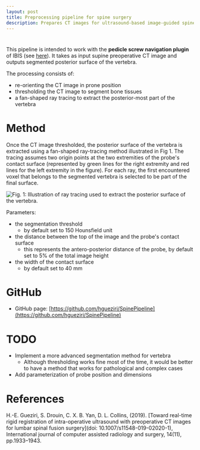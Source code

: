 ```yaml
---
layout: post
title: Preprocessing pipeline for spine surgery
description: Prepares CT images for ultrasound-based image-guided spine surgery. The pipeline provides 1) conversion of preoperative CT from supine to prone position, and 2) extraction of the posterior surface of the vertebra used for image registration.
---
```


#

This pipeline is intended to work with the **pedicle screw navigation plugin** of IBIS (see [here](https://hgueziri.github.io/projects/2-spine/)). It takes as input supine preoperative CT image and outputs segmented posterior surface of the vertebra.

The processing consists of:
- re-orienting the CT image in prone position
- thresholding the CT image to segment bone tissues
- a fan-shaped ray tracing to extract the posterior-most part of the vertebra

# Method
Once the CT image thresholded, the posterior surface of the vertebra is extracted using a fan-shaped ray-tracing method illustrated in Fig 1. The tracing assumes two origin points at the two extremities of the probe's contact surface (represented by green lines for the right extremity and red lines for the left extremity in the figure). For each ray, the first encountered voxel that belongs to the segmented vertebra is selected to be part of the final surface.

![Fig. 1: Illustration of ray tracing used to extract the posterior surface of the vertebra.]({{site.baseurl}}/assets/images/pipeline/ctraytracing.png)

Parameters:
- the segmentation threshold
  - by default set to 150 Hounsfield unit 
- the distance between the top of the image and the probe's contact surface
  - this represents the antero-posterior distance of the probe, by default set to 5% of the total image height
- the width of the contact surface
  - by default set to 40 mm  

# GitHub

* GitHub page: [https://github.com/hgueziri/SpinePipeline](https://github.com/hgueziri/SpinePipeline)

# TODO

- Implement a more advanced segmentation method for vertebra
  - Although thresholding works fine most of the time, it would be better to have a method that works for pathological and complex cases
- Add parameterization of probe position and dimensions

# References

H.-E. Gueziri, S. Drouin, C. X. B. Yan, D. L. Collins, (2019). [Toward real-time rigid registration of intra-operative ultrasound with preoperative CT images for lumbar spinal fusion surgery](doi: 10.1007/s11548-019-02020-1), International journal of computer assisted radiology and surgery, 14(11), pp.1933–1943.
